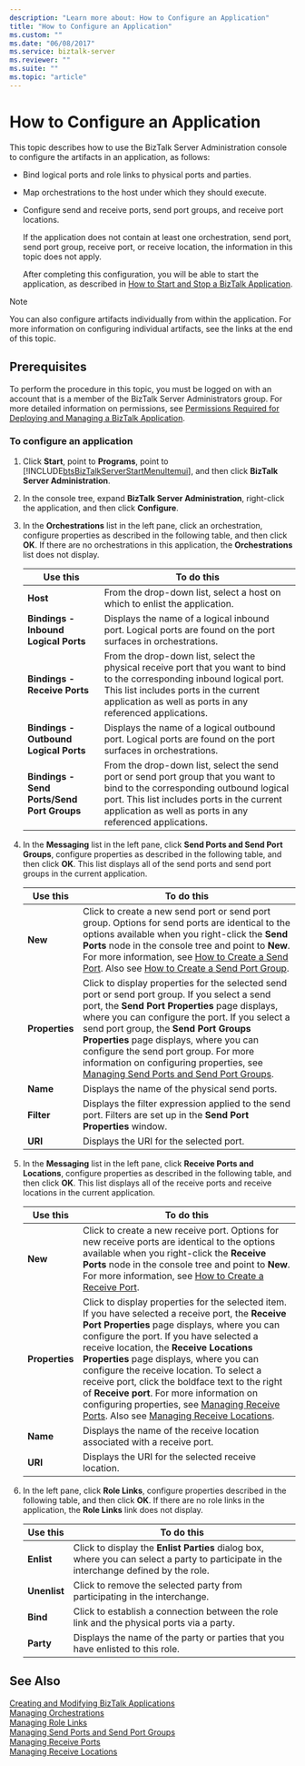 ```yaml
---
description: "Learn more about: How to Configure an Application"
title: "How to Configure an Application"
ms.custom: ""
ms.date: "06/08/2017"
ms.service: biztalk-server
ms.reviewer: ""
ms.suite: ""
ms.topic: "article"
---
```

# How to Configure an Application
This topic describes how to use the BizTalk Server Administration console to configure the artifacts in an application, as follows:  

- Bind logical ports and role links to physical ports and parties.  

- Map orchestrations to the host under which they should execute.  

- Configure send and receive ports, send port groups, and receive port locations.  

  If the application does not contain at least one orchestration, send port, send port group, receive port, or receive location, the information in this topic does not apply.  

  After completing this configuration, you will be able to start the application, as described in [How to Start and Stop a BizTalk Application](../core/how-to-start-and-stop-a-biztalk-application.md).  

> [!NOTE]
>  You can also configure artifacts individually from within the application. For more information on configuring individual artifacts, see the links at the end of this topic.  

## Prerequisites  
 To perform the procedure in this topic, you must be logged on with an account that is a member of the BizTalk Server Administrators group. For more detailed information on permissions, see [Permissions Required for Deploying and Managing a BizTalk Application](../core/permissions-required-for-deploying-and-managing-a-biztalk-application.md).  

### To configure an application  

1. Click **Start**, point to **Programs**, point to [!INCLUDE[btsBizTalkServerStartMenuItemui](../includes/btsbiztalkserverstartmenuitemui-md.md)], and then click **BizTalk Server Administration**.  

2. In the console tree, expand  **BizTalk Server Administration**, right-click the application, and then click **Configure**.  

3. In the **Orchestrations** list in the left pane, click an orchestration, configure properties as described in the following table, and then click **OK**. If there are no orchestrations in this application, the **Orchestrations** list does not display.  


   |                  Use this                  |                                                                                                               To do this                                                                                                                |
   |--------------------------------------------|-----------------------------------------------------------------------------------------------------------------------------------------------------------------------------------------------------------------------------------------|
   |                  **Host**                  |                                                                               From the drop-down list, select a host on which to enlist the application.                                                                                |
   |    **Bindings - Inbound Logical Ports**    |                                                              Displays the name of a logical inbound port. Logical ports are found on the port surfaces in orchestrations.                                                               |
   |        **Bindings - Receive Ports**        |     From the drop-down list, select the physical receive port that you want to bind to the corresponding inbound logical port. This list includes ports in the current application as well as ports in any referenced applications.     |
   |   **Bindings - Outbound Logical Ports**    |                                                              Displays the name of a logical outbound port. Logical ports are found on the port surfaces in orchestrations.                                                              |
   | **Bindings - Send Ports/Send Port Groups** | From the drop-down list, select the send port or send port group that you want to bind to the corresponding outbound logical port. This list includes ports in the current application as well as ports in any referenced applications. |


4. In the **Messaging** list in the left pane, click **Send Ports and Send Port Groups**, configure properties as described in the following table, and then click **OK**. This list displays all of the send ports and send port groups in the current application.  


   |    Use this    |                                                                                                                                                                                                                                To do this                                                                                                                                                                                                                                 |
   |----------------|---------------------------------------------------------------------------------------------------------------------------------------------------------------------------------------------------------------------------------------------------------------------------------------------------------------------------------------------------------------------------------------------------------------------------------------------------------------------------|
   |    **New**     |                                      Click to create a new send port or send port group. Options for send ports are identical to the options available when you right-click the **Send Ports** node in the console tree and point to **New**. For more information, see [How to Create a Send Port](../core/how-to-create-a-send-port2.md). Also see [How to Create a Send Port Group](../core/how-to-create-a-send-port-group.md).                                       |
   | **Properties** | Click to display properties for the selected send port or send port group. If you select a send port, the **Send Port Properties** page displays, where you can configure the port. If you select a send port group, the **Send Port Groups Properties** page displays, where you can configure the send port group. For more information on configuring properties, see [Managing Send Ports and Send Port Groups](../core/managing-send-ports-and-send-port-groups.md). |
   |    **Name**    |                                                                                                                                                                                                               Displays the name of the physical send ports.                                                                                                                                                                                                               |
   |   **Filter**   |                                                                                                                                                                            Displays the filter expression applied to the send port. Filters are set up in the **Send Port Properties** window.                                                                                                                                                                            |
   |    **URI**     |                                                                                                                                                                                                                  Displays the URI for the selected port.                                                                                                                                                                                                                  |


5. In the **Messaging** list in the left pane, click **Receive Ports and Locations**, configure properties as described in the following table, and then click **OK**. This list displays all of the receive ports and receive locations in the current application.  


   |    Use this    |                                                                                                                                                                                                                                                                                               To do this                                                                                                                                                                                                                                                                                               |
   |----------------|--------------------------------------------------------------------------------------------------------------------------------------------------------------------------------------------------------------------------------------------------------------------------------------------------------------------------------------------------------------------------------------------------------------------------------------------------------------------------------------------------------------------------------------------------------------------------------------------------------|
   |    **New**     |                                                                                                                                                 Click to create a new receive port. Options for new receive ports are identical to the options available when you right-click the **Receive Ports** node in the console tree and point to **New**. For more information, see [How to Create a Receive Port](../core/how-to-create-a-receive-port.md).                                                                                                                                                  |
   | **Properties** | Click to display properties for the selected item. If you have selected a receive port, the **Receive Port Properties** page displays, where you can configure the port. If you have selected a receive location, the **Receive Locations Properties** page displays, where you can configure the receive location. To select a receive port, click the boldface text to the right of **Receive port**. For more information on configuring properties, see [Managing Receive Ports](../core/managing-receive-ports.md). Also see [Managing Receive Locations](../core/managing-receive-locations.md). |
   |    **Name**    |                                                                                                                                                                                                                                                               Displays the name of the receive location associated with a receive port.                                                                                                                                                                                                                                                                |
   |    **URI**     |                                                                                                                                                                                                                                                                          Displays the URI for the selected receive location.                                                                                                                                                                                                                                                                           |


6. In the left pane, click **Role Links**, configure properties described in the following table, and then click **OK**. If there are no role links in the application, the **Role Links** link does not display.  

   |Use this|To do this|  
   |--------------|----------------|  
   |**Enlist**|Click to display the **Enlist Parties** dialog box, where you can select a party to participate in the interchange defined by the role.|  
   |**Unenlist**|Click to remove the selected party from participating in the interchange.|  
   |**Bind**|Click to establish a connection between the role link and the physical ports via a party.|  
   |**Party**|Displays the name of the party or parties that you have enlisted to this role.|  

## See Also  
 [Creating and Modifying BizTalk Applications](../core/creating-and-modifying-biztalk-applications.md)   
 [Managing Orchestrations](../core/managing-orchestrations.md)   
 [Managing Role Links](../core/managing-role-links.md)   
 [Managing Send Ports and Send Port Groups](../core/managing-send-ports-and-send-port-groups.md)   
 [Managing Receive Ports](../core/managing-receive-ports.md)   
 [Managing Receive Locations](../core/managing-receive-locations.md)
